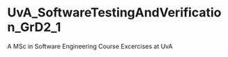 UvA_SoftwareTestingAndVerification_GrD2_1
=========================================

A MSc in Software Engineering Course Excercises at UvA
